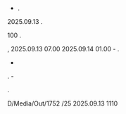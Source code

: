 - .

2025.09.13 .

100 .

, 2025.09.13 07.00 2025.09.14 01.00 - .

-

. -

.

D/Media/Out/1752 /25 2025.09.13 1110